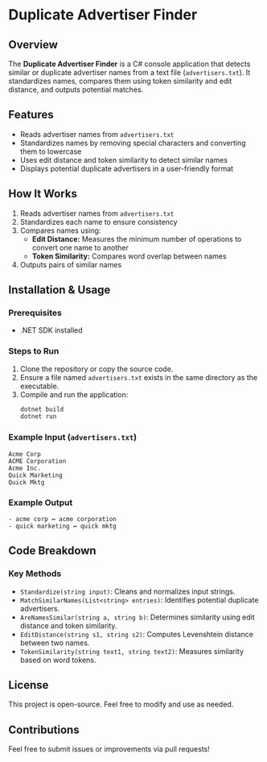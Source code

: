 # Duplicate Advertiser Finder

## Overview
The **Duplicate Advertiser Finder** is a C# console application that detects similar or duplicate advertiser names from a text file (`advertisers.txt`). It standardizes names, compares them using token similarity and edit distance, and outputs potential matches.

## Features
- Reads advertiser names from `advertisers.txt`
- Standardizes names by removing special characters and converting them to lowercase
- Uses edit distance and token similarity to detect similar names
- Displays potential duplicate advertisers in a user-friendly format

## How It Works
1. Reads advertiser names from `advertisers.txt`
2. Standardizes each name to ensure consistency
3. Compares names using:
   - **Edit Distance:** Measures the minimum number of operations to convert one name to another
   - **Token Similarity:** Compares word overlap between names
4. Outputs pairs of similar names

## Installation & Usage
### Prerequisites
- .NET SDK installed

### Steps to Run
1. Clone the repository or copy the source code.
2. Ensure a file named `advertisers.txt` exists in the same directory as the executable.
3. Compile and run the application:
   ```sh
   dotnet build
   dotnet run
   ```

### Example Input (`advertisers.txt`)
```
Acme Corp
ACME Corporation
Acme Inc.
Quick Marketing
Quick Mktg
```

### Example Output
```
- acme corp ↔ acme corporation
- quick marketing ↔ quick mktg
```

## Code Breakdown
### Key Methods
- `Standardize(string input)`: Cleans and normalizes input strings.
- `MatchSimilarNames(List<string> entries)`: Identifies potential duplicate advertisers.
- `AreNamesSimilar(string a, string b)`: Determines similarity using edit distance and token similarity.
- `EditDistance(string s1, string s2)`: Computes Levenshtein distance between two names.
- `TokenSimilarity(string text1, string text2)`: Measures similarity based on word tokens.

## License
This project is open-source. Feel free to modify and use as needed.

## Contributions
Feel free to submit issues or improvements via pull requests!
